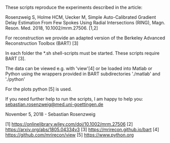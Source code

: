 These scripts reproduce the experiments described in the article:

Rosenzweig S, Holme HCM, Uecker M, Simple Auto-Calibrated Gradient Delay Estimation From Few Spokes Using Radial Intersections (RING), Magn. Reson. Med. 2018, 10.1002/mrm.27506. [1,2]

For reconstruction we provide an adapted version of the Berkeley Advanced Reconstruction Toolbox (BART) [3]

In each folder the *.sh shell-scripts must be started. These scripts require BART [3].

The data can be viewed e.g. with 'view'[4] or be loaded into Matlab or Python using the wrappers provided in BART subdirectories './matlab' and './python'

For the plots python [5] is used.

If you need further help to run the scripts, I am happy to help you: sebastian.rosenzweig@med.uni-goettingen.de

November 5, 2018 - Sebastian Rosenzweig

[1] https://onlinelibrary.wiley.com/doi/10.1002/mrm.27506
[2] https://arxiv.org/abs/1805.04334v3
[3] https://mrirecon.github.io/bart
[4] https://github.com/mrirecon/view
[5] https://www.python.org

